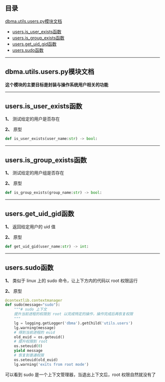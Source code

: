 ## 目录
[dbma.utils.users.py模块文档](#dbma.utils.users.py模块文档)
 - [users.is_user_exists函数](#users.is_user_exists函数)
 - [users.is_group_exists函数](#users.is_group_exists函数)
 - [users.get_uid_gid函数](#users.get_uid_gid函数)
 - [users.sudo函数](#users.sudo函数)
---

## dbma.utils.users.py模块文档
   **这个模块的主要目标是封装与操作系统用户相关的功能**

   ---

## users.is_user_exists函数
   **1、** 测试给定的用户是否存在

   **2、** 原型
   ```python
   def is_user_exists(user_name:str) -> bool:
   ```

   ---

## users.is_group_exists函数
   **1、** 测试给定的用户组是否存在

   **2、** 原型
   ```python
   def is_group_exists(group_name:str) -> bool:
   ```

   ---

## users.get_uid_gid函数
   **1、** 返回给定用户的 uid 值
   
   **2、** 原型
   ```python
   def get_uid_gid(user_name:str) -> int:
   ```
---

## users.sudo函数
   **1、** 类似于 linux 上的 sudo 命令，让上下方内的代码以 root 权限运行

   **2、** 原型
   ```python
   @contextlib.contextmanager
   def sudo(message="sudo"):
       """# sudo 上下文
       提升当前进程的权限到 root 以完成特定的操作，操作完成后再恢复权限
       """
       lg = logging.getLogger('dbma').getChild('utils.users')
       lg.warning(message)
       # 得到当前进程的 euid 
       old_euid = os.geteuid()
       # 提升权限到 root
       os.seteuid(0)
       yield message
       # 恢复到普通权限
       os.seteuid(old_euid)
       lg.warning('exits from root mode')
   ```
   可以看到 sudo 是一个上下文管理器，当退出上下文后，root 权限自然就没有了







